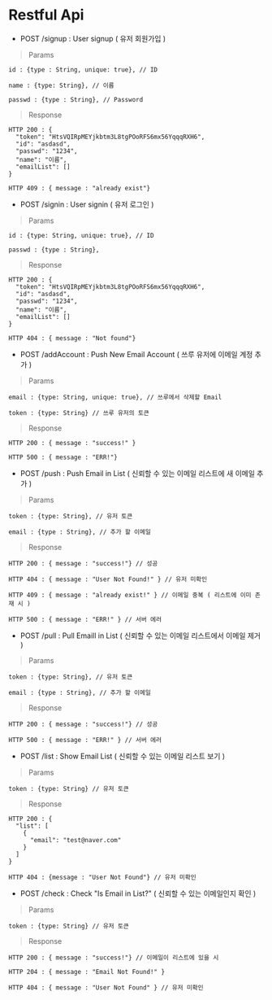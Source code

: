 # Restful Api

* POST /signup : User signup ( 유저 회원가입 )

> Params

    id : {type : String, unique: true}, // ID

    name : {type: String}, // 이름

    passwd : {type : String}, // Password

> Response

    HTTP 200 : {
      "token": "HtsVQIRpMEYjkbtm3L8tgPOoRFS6mx56YqqqRXH6",
      "id": "asdasd",
      "passwd": "1234",
      "name": "이름",
      "emailList": []
    }

    HTTP 409 : { message : "already exist"}

* POST /signin : User signin ( 유저 로그인 )

> Params

    id : {type: String, unique: true}, // ID

    passwd : {type : String},

> Response

    HTTP 200 : {
      "token": "HtsVQIRpMEYjkbtm3L8tgPOoRFS6mx56YqqqRXH6",
      "id": "asdasd",
      "passwd": "1234",
      "name": "이름",
      "emailList": []
    }

    HTTP 404 : { message : "Not found"}

* POST /addAccount : Push New Email Account ( 쓰루 유저에 이메일 계정 추가 )

> Params

    email : {type: String, unique: true}, // 쓰루에서 삭제할 Email

    token : {type: String} // 쓰루 유저의 토큰

> Response

    HTTP 200 : { message : "success!" }

    HTTP 500 : { message : "ERR!"}

* POST /push : Push Email in List ( 신뢰할 수 있는 이메일 리스트에 새 이메일 추가 )

> Params

    token : {type: String}, // 유저 토큰

    email : {type : String}, // 추가 할 이메일

> Response

    HTTP 200 : { message : "success!"} // 성공

    HTTP 404 : { message : "User Not Found!" } // 유저 미확인

    HTTP 409 : { message : "already exist!" } // 이메일 중복 ( 리스트에 이미 존재 시 )

    HTTP 500 : { message : "ERR!" } // 서버 에러

* POST /pull : Pull Emaill in List ( 신뢰할 수 있는 이메일 리스트에서 이메일 제거 )

> Params

    token : {type: String}, // 유저 토큰

    email : {type : String}, // 추가 할 이메일

> Response

    HTTP 200 : { message : "success!"} // 성공

    HTTP 500 : { message : "ERR!" } // 서버 에러

* POST /list : Show Email List ( 신뢰할 수 있는 이메일 리스트 보기 )

> Params

    token : {type: String} // 유저 토큰

> Response

    HTTP 200 : {
      "list": [
        {
          "email": "test@naver.com"
        }
      ]
    }

    HTTP 404 : {message : "User Not Found"} // 유저 미확인

* POST /check : Check "Is Email in List?" ( 신뢰할 수 있는 이메일인지 확인 )

> Params

    token : {type: String} // 유저 토큰

> Response

    HTTP 200 : { message : "success!"} // 이메일이 리스트에 있을 시

    HTTP 204 : { message : "Email Not Found!" }

    HTTP 404 : { message : "User Not Found" } // 유저 미확인
